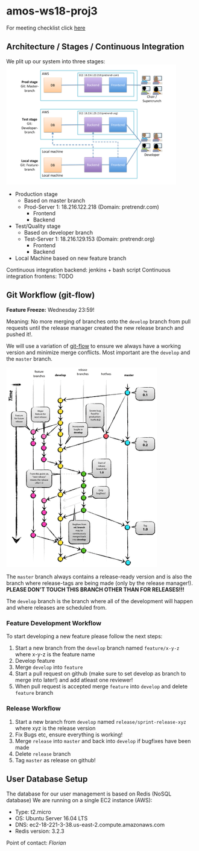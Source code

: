 # amos-ws18-proj3

For meeting checklist click [here](https://github.com/Astarch/amos-ws18-proj3/blob/develop/MEETINGS_CHECKLIST.md)

## Architecture / Stages / Continuous Integration

We plit up our system into three stages:
<img src="/architecture/architecture_stages.pdf" width="450">
* Production stage 
    * Based on master branch
    * Prod-Server 1: 18.216.122.218 (Domain: pretrendr.com)
         * Frontend
         * Backend
* Test/Quality stage 
     * Based on developer branch
     * Test-Server 1: 18.216.129.153 (Domain: pretrendr.org)
         * Frontend
         * Backend
* Local Machine based on new feature branch

Continuous integration backend: jenkins + bash script
Continuous integration frontens: TODO

## Git Workflow (git-flow)

**Feature Freeze:** Wednesday 23:59!

Meaning: No more merging of branches onto the `develop` branch from pull requests until the release manager created the new release branch and pushed it!.

We will use a variation of [git-flow](http://nvie.com/posts/a-successful-git-branching-model/) to ensure we always have a working version and minimize merge conflicts. Most important are the `develop` and the `master` branch. 

<img src="https://github.com/Astarch/amos-ws18-proj3/blob/master/git-flow.png" width="400">

The `master` branch always contains a release-ready version and is also the branch where release-tags are being made (only by the release manager!). **PLEASE DON'T TOUCH THIS BRANCH OTHER THAN FOR RELEASES!!!** 

The `develop` branch is the branch where all of the development will happen and where releases are scheduled from.

### Feature Development Workflow
To start developing a new feature please follow the next steps:
1. Start a new branch from the `develop` branch named `feature/x-y-z` where x-y-z is the feature name
2. Develop feature 
3. Merge `develop` into `feature`
4. Start a pull request on github (make sure to set develop as branch to merge into later!) and add atleast one reviewer!
5. When pull request is accepted merge `feature` into `develop` and delete `feature` branch


### Release Workflow
1. Start a new branch from `develop` named `release/sprint-release-xyz` where xyz is the release version
2. Fix Bugs etc, ensure everything is working!
3. Merge `release` into `master` and back into `develop` if bugfixes have been made
4. Delete `release` branch
5. Tag `master` as release on github! 


## User Database Setup
The database for our user management is based on Redis (NoSQL database)
We are running on a single EC2 instance (AWS):

- Type: t2.micro
- OS: Ubuntu Server 16.04 LTS
- DNS: ec2-18-221-3-38.us-east-2.compute.amazonaws.com
- Redis version: 3.2.3

Point of contact: *Florian*






